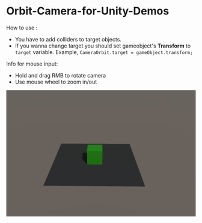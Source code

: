 # Orbit-Camera-for-Unity-Demos

How to use :
- You have to add colliders to target objects.
- If you wanna change target you should set gameobject's **Transform** to ```target``` variable. Example, ```CameraOrbit.target = gameObject.transform;```

Info for mouse input: 
- Hold and drag RMB to rotate camera
- Use mouse wheel to zoom in/out


![demo-gif](https://github.com/jamwitk/Orbit-Camera-for-Unity-Demos/blob/master/OrbitCameraDemo.gif)
